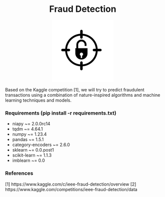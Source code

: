<h1 align="center">Fraud Detection</h1>

<p align="center">
<img src="img/icon.png" width="200">
</p>

Based on the Kaggle competition [1], we will try to predict fraudulent transactions using a combination of nature-inspired algorithms and machine learning techniques and models.

<h3>Requirements (pip install -r requirements.txt)</h3>
<ul>
    <li>niapy ~= 2.0.0rc14</li>
    <li>tqdm ~= 4.64.1</li>
    <li>numpy ~= 1.23.4</li>
    <li>pandas ~= 1.5.1</li>
    <li>category-encoders ~= 2.6.0</li>
    <li>sklearn ~= 0.0.post1</li>
    <li>scikit-learn ~= 1.1.3</li>
    <li>imblearn ~= 0.0</li>
</ul>

<h3>References</h3>
[1] https://www.kaggle.com/c/ieee-fraud-detection/overview
[2] https://www.kaggle.com/competitions/ieee-fraud-detection/data
